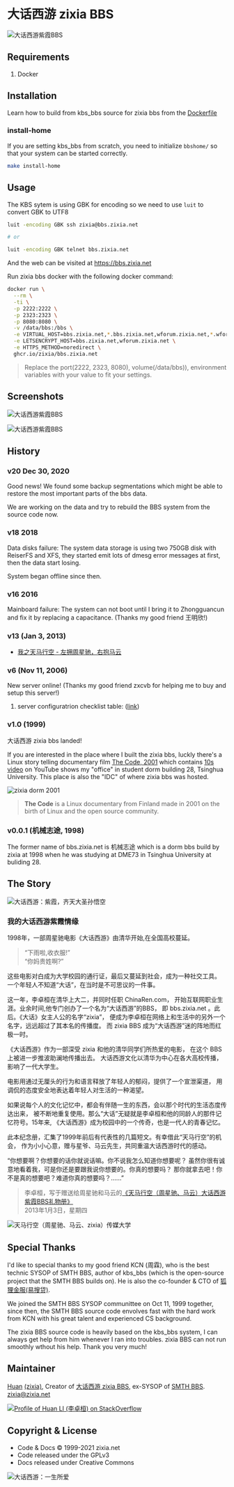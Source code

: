 # 大话西游 zixia BBS

![大话西游紫霞BBS](docs/images/zixia-bbs-login.png)

## Requirements

1. Docker

## Installation

Learn how to build from kbs_bbs source for zixia bbs from the [Dockerfile](Dockerfile)

### install-home

If you are setting kbs_bbs from scratch, you need to initialize `bbshome/` so that your system can be started correctly.

```sh
make install-home
```

## Usage

The KBS sytem is using GBK for encoding so we need to use `luit` to convert GBK to UTF8

```sh
luit -encoding GBK ssh zixia@bbs.zixia.net

# or

luit -encoding GBK telnet bbs.zixia.net
```

And the web can be visited at <https://bbs.zixia.net>

Run zixia bbs docker with the following docker command:

```sh
docker run \
  --rm \
  -ti \
  -p 2222:2222 \
  -p 2323:2323 \
  -p 8080:8080 \
  -v /data/bbs:/bbs \
  -e VIRTUAL_HOST=bbs.zixia.net,*.bbs.zixia.net,wforum.zixia.net,*.wforum.zixia.net \
  -e LETSENCRYPT_HOST=bbs.zixia.net,wforum.zixia.net \
  -e HTTPS_METHOD=noredirect \
  ghcr.io/zixia/bbs.zixia.net
```

> Replace the port(2222, 2323, 8080), volume(/data/bbs)), environment variables with your value to fit your settings.

## Screenshots

![大话西游紫霞BBS](docs/images/zixia-bbs-menu.png)

![大话西游紫霞BBS](docs/images/zixia-bbs-elite.png)

## History

### v20 Dec 30, 2020

Good news! We found some backup segmentations which might be able to restore the most important parts of the bbs data.

We are working on the data and try to rebuild the BBS system from the source code now.

### v18 2018

Data disks failure: The system data storage is using two 750GB disk with ReiserFS and XFS, they started emit lots of dmesg error messages at first, then the data start losing.

System began offline since then.

### v16 2016

Mainboard failure: The system can not boot until I bring it to Zhongguancun and fix it by replacing a capacitance. (Thanks my good friend 王明欣!)

### v13 (Jan 3, 2013)

- [我之天马行空 - 左拥周星驰，右抱马云](https://blog.zixia.net/2013/03/07/zhouxingchi-mayun-zixia/)

### v6 (Nov 11, 2006)

New server online! (Thanks my good friend zxcvb for helping me to buy and setup this server!)

1. server configuratrion checklist table: ([link](docs/images/zixia-server-2006.webp))

### v1.0 (1999)

大话西游 zixia bbs landed!

If you are interested in the place where I built the zixia bbs, luckly there's a Linux story telling documentary film [The Code, 2001](https://www.imdb.com/title/tt0315417/) which contains [10s video](https://youtu.be/zPt_e9Cdk08?t=2910) on YouTube shows my "office" in student dorm building 28, Tsinghua University. This place is also the "IDC" of where zixia bbs was hosted.

![zixia dorm 2001](docs/images/the-code-2001-zixia.webp)

 > **The Code** is a Linux documentary from Finland made in 2001 on the birth of Linux and the open source community.

### v0.0.1 (机械志途, 1998)

The former name of bbs.zixia.net is 机械志途 which is a dorm bbs build by zixia at 1998 when he was studying at DME73 in Tsinghua University at buliding 28.

## The Story

![大话西游：紫霞，齐天大圣孙悟空](docs/images/zixia-qitiandasheng.png)

### 我的大话西游紫霞情缘

1998年，一部周星驰电影《大话西游》由清华开始,在全国高校蔓延。

> “下雨啦,收衣服!”  
> “你妈贵姓啊?”

这些电影对白成为大学校园的通行证，最后又蔓延到社会，成为一种社交工具。
一个年轻人不知道“大话”，在当时是不可思议的一件事。

这一年，李卓桓在清华上大二，并同时任职 ChinaRen.com，
开始互联网职业生涯。业余时间,他专门创办了一个名为“大话西游”的BBS，
即 bbs.zixia.net 。此后。《大话》女主人公的名字“zixia”，
便成为李卓桓在网络上和生活中的另外一个名字，远远超过了其本名的传播度。
而 zixia BBS 成为“大话西游”迷的阵地而红极一时。

《大话西游》作为一部深受 zixia 和他的清华同学们所热爱的电影，
在这个 BBS 上被进一步推波助澜地传播出去。
大话西游文化以清华为中心在各大高校传播，影响了一代大学生。

电影用通过无厘头的行为和语言释放了年轻人的郁闷，提供了一个宣泄渠道，
用调侃的态度安全地表达着年轻人对生活的一种渴望。

如果说每个人的文化记忆中，都会有伴随一生的东西，会以那个时代的生活态度传达出来，
被不断地重复使用。那么“大话”无疑就是李卓桓和他的同龄人的那件记忆符号。15年来,
《大话西游》成为校园中的一个传奇，也是一代人的青春记忆。

此本纪念册，汇集了1999年前后有代表性的几篇短文。有幸借此“天马行空”的机会，
作为小小心意，赠与星爷、马云先生，共同重温大话西游时代的感动。

“你想要啊？你想要的话你就说话嘛。你不说我怎么知道你想要呢？
虽然你很有诚意地看着我，可是你还是要跟我说你想要的。你真的想要吗？
那你就拿去吧！你不是真的想要吧？难道你真的想要吗？......”

> 李卓桓，写于赠送给周星驰和马云的[《天马行空（周星驰、马云）大话西游紫霞BBS礼物册》](docs/大话西游紫霞BBS之天马行空2013.pdf)  
> 2013年1月3日，星期四

![天马行空（周星驰、马云、zixia）传媒大学](docs/images/mayun-zhouxingchi-zixia.webp)

## Special Thanks

I'd like to special thanks to my good friend KCN (周霖), who is the best technic SYSOP of SMTH BBS, author of kbs_bbs (which is the open-source project that the SMTH BBS builds on). He is also the co-founder & CTO of [狐狸金服(易搜贷)](https://huli.com).

We joined the SMTH BBS SYSOP communittee on Oct 11, 1999 together, since then, the SMTH BBS source code envolves fast with the hard work from KCN with his great talent and experienced CS background.

The zixia BBS source code is heavily based on the kbs_bbs system, I can always get help from him whenever I ran into troubles. zixia BBS can not run smoothly wthout his help. Thank you very much!

## Maintainer

[Huan](https://github.com/huan) [(zixia)](https://www.zixia.net), Creator of [大话西游 zixia BBS](https://bbs.zixia.net), ex-SYSOP of [SMTH BBS](https://www.newsmth.net/). <zixia@zixia.net>

[![Profile of Huan LI (李卓桓) on StackOverflow](https://stackoverflow.com/users/flair/1123955.png)](https://stackoverflow.com/users/1123955/huan)

## Copyright & License

- Code & Docs © 1999-2021 zixia.net
- Code released under the GPLv3
- Docs released under Creative Commons

![大话西游：一生所爱](docs/images/zixia-film.webp)
